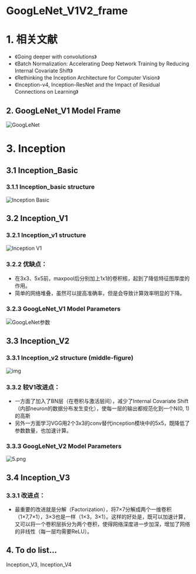 # GoogLeNet_V1V2_frame


# 1. 相关文献
- 《Going deeper with convolutions》
- 《Batch Normalization: Accelerating Deep Network Training by Reducing Internal Covariate Shift》
- 《Rethinking the Inception Architecture for Computer Vision》
- 《Inception-v4, Inception-ResNet and the Impact of Residual Connections on Learning》

## 2. GoogLeNet_V1 Model Frame
![GoogLeNet](https://static.oschina.net/uploads/space/2018/0317/141544_FfKB_876354.jpg)

# 3. Inception
## 3.1 Inception_Basic
### 3.1.1 Inception_basic structure
![Inception Basic](https://static.oschina.net/uploads/space/2018/0317/141510_fIWh_876354.png)

## 3.2 Inception_V1
### 3.2.1 Inception_v1 structure
![Inception V1](https://static.oschina.net/uploads/space/2018/0317/141520_31TH_876354.png)

### 3.2.2 优缺点：
* 在3x3、5x5前，maxpool后分别加上1x1的卷积核，起到了降低特征图厚度的作用。
* 简单的网络堆叠，虽然可以提高准确率，但是会导致计算效率明显的下降。

### 3.2.3 GoogLeNet_V1 Model Parameters
![GoogLeNet参数](https://static.oschina.net/uploads/space/2018/0317/141605_c1XW_876354.png)

## 3.3 Inception_V2
### 3.3.1 Inception_v2 structure (middle-figure)
![img](https://img-blog.csdn.net/20160228155230994)

### 3.3.2 较V1改进点：
* 一方面了加入了BN层（在卷积与激活层间），减少了Internal Covariate Shift（内部neuron的数据分布发生变化），使每一层的输出都规范化到一个N(0, 1)的高斯
* 另外一方面学习VGG用2个3x3的conv替代inception模块中的5x5，既降低了参数数量，也加速计算。

### 3.3.3 GoogLeNet_V2 Model Parameters
![5.png](https://github.com/ShaoQiBNU/GoogleNet/blob/master/images/5.png?raw=true)


## 3.4 Inception_V3
### 3.3.1 改进点：
* 最重要的改进就是分解（Factorization），将7×7分解成两个一维卷积（1×7,7×1），3×3也是一样（1×3，3×1）。这样的好处是，既可以加速计算，又可以将一个卷积层拆分为两个卷积，使得网络深度进一步加深，增加了网络的非线性（每一层均需要ReLU）。



## 4. To do list...
Inception_V3, Inception_V4






